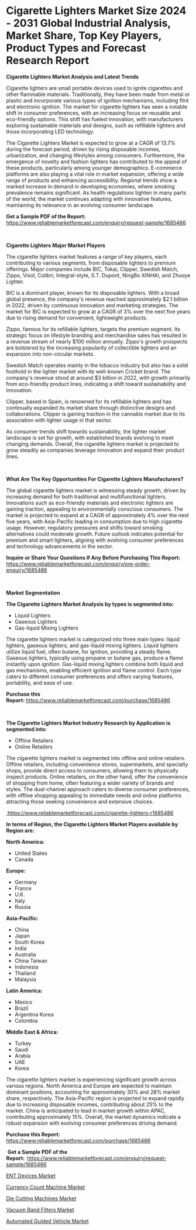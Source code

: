 <p><h1>Cigarette Lighters Market Size 2024 - 2031 Global Industrial Analysis, Market Share, Top Key Players, Product Types and Forecast Research Report</h1></p><p><strong>Cigarette Lighters Market Analysis and Latest Trends</strong></p>
<p><p>Cigarette lighters are small portable devices used to ignite cigarettes and other flammable materials. Traditionally, they have been made from metal or plastic and incorporate various types of ignition mechanisms, including flint and electronic ignition. The market for cigarette lighters has seen a notable shift in consumer preferences, with an increasing focus on reusable and eco-friendly options. This shift has fueled innovation, with manufacturers exploring sustainable materials and designs, such as refillable lighters and those incorporating LED technology.</p><p>The Cigarette Lighters Market is expected to grow at a CAGR of 13.7% during the forecast period, driven by rising disposable incomes, urbanization, and changing lifestyles among consumers. Furthermore, the emergence of novelty and fashion lighters has contributed to the appeal of these products, particularly among younger demographics. E-commerce platforms are also playing a vital role in market expansion, offering a wide range of products and enhancing accessibility. Regional trends show a marked increase in demand in developing economies, where smoking prevalence remains significant. As health regulations tighten in many parts of the world, the market continues adapting with innovative features, maintaining its relevance in an evolving consumer landscape.</p></p>
<p><strong>Get a Sample PDF of the Report:&nbsp;</strong> <a href="https://www.reliablemarketforecast.com/enquiry/request-sample/1685486?utm_campaign=1140&utm_medium=2&utm_source=Github&utm_content=ia&utm_term=17122024&utm_id=cigarette-lighters">https://www.reliablemarketforecast.com/enquiry/request-sample/1685486</a></p>
<p>&nbsp;</p>
<p><strong>Cigarette Lighters Major Market Players</strong></p>
<p><p>The cigarette lighters market features a range of key players, each contributing to various segments, from disposable lighters to premium offerings. Major companies include BIC, Tokai, Clipper, Swedish Match, Zippo, Visol, Colibri, Integral-style, S.T. Dupont, NingBo XINHAI, and Zhuoye Lighter.</p><p>BIC is a dominant player, known for its disposable lighters. With a broad global presence, the company's revenue reached approximately $2.1 billion in 2022, driven by continuous innovation and marketing strategies. The market for BIC is expected to grow at a CAGR of 3% over the next five years due to rising demand for convenient, lightweight products.</p><p>Zippo, famous for its refillable lighters, targets the premium segment. Its strategic focus on lifestyle branding and merchandise sales has resulted in a revenue stream of nearly $100 million annually. Zippo's growth prospects are bolstered by the increasing popularity of collectible lighters and an expansion into non-circular markets.</p><p>Swedish Match operates mainly in the tobacco industry but also has a solid foothold in the lighter market with its well-known Cricket brand. The company's revenue stood at around $3 billion in 2022, with growth primarily from eco-friendly product lines, indicating a shift toward sustainability and innovation.</p><p>Clipper, based in Spain, is renowned for its refillable lighters and has continually expanded its market share through distinctive designs and collaborations. Clipper is gaining traction in the cannabis market due to its association with lighter usage in that sector.</p><p>As consumer trends shift towards sustainability, the lighter market landscape is set for growth, with established brands evolving to meet changing demands. Overall, the cigarette lighters market is projected to grow steadily as companies leverage innovation and expand their product lines.</p></p>
<p>&nbsp;</p>
<p><strong>What Are The Key Opportunities For Cigarette Lighters Manufacturers?</strong></p>
<p><p>The global cigarette lighters market is witnessing steady growth, driven by increasing demand for both traditional and multifunctional lighters. Innovations such as eco-friendly materials and electronic lighters are gaining traction, appealing to environmentally conscious consumers. The market is projected to expand at a CAGR of approximately 4% over the next five years, with Asia-Pacific leading in consumption due to high cigarette usage. However, regulatory pressures and shifts toward smoking alternatives could moderate growth. Future outlook indicates potential for premium and smart lighters, aligning with evolving consumer preferences and technology advancements in the sector.</p></p>
<p><strong>Inquire or Share Your Questions If Any Before Purchasing This Report:</strong> <a href="https://www.reliablemarketforecast.com/enquiry/pre-order-enquiry/1685486?utm_campaign=1140&utm_medium=2&utm_source=Github&utm_content=ia&utm_term=17122024&utm_id=cigarette-lighters">https://www.reliablemarketforecast.com/enquiry/pre-order-enquiry/1685486</a></p>
<p>&nbsp;</p>
<p><strong>Market Segmentation</strong></p>
<p><strong>The Cigarette Lighters Market Analysis by types is segmented into:</strong></p>
<p><ul><li>Liquid Lighters</li><li>Gaseous Lighters</li><li>Gas-liquid Mixing Lighters</li></ul></p>
<p><p>The cigarette lighters market is categorized into three main types: liquid lighters, gaseous lighters, and gas-liquid mixing lighters. Liquid lighters utilize liquid fuel, often butane, for ignition, providing a steady flame. Gaseous lighters, typically using propane or butane gas, produce a flame instantly upon ignition. Gas-liquid mixing lighters combine both liquid and gas mechanisms, enabling efficient ignition and flame control. Each type caters to different consumer preferences and offers varying features, portability, and ease of use.</p></p>
<p><strong>Purchase this Report:&nbsp;</strong><a href="https://www.reliablemarketforecast.com/purchase/1685486?utm_campaign=1140&utm_medium=2&utm_source=Github&utm_content=ia&utm_term=17122024&utm_id=cigarette-lighters">https://www.reliablemarketforecast.com/purchase/1685486</a></p>
<p>&nbsp;</p>
<p><strong>The Cigarette Lighters Market Industry Research by Application is segmented into:</strong></p>
<p><ul><li>Offline Retailers</li><li>Online Retailers</li></ul></p>
<p><p>The cigarette lighters market is segmented into offline and online retailers. Offline retailers, including convenience stores, supermarkets, and specialty shops, provide direct access to consumers, allowing them to physically inspect products. Online retailers, on the other hand, offer the convenience of shopping from home, often featuring a wider variety of brands and styles. The dual-channel approach caters to diverse consumer preferences, with offline shopping appealing to immediate needs and online platforms attracting those seeking convenience and extensive choices.</p></p>
<p><a href="https://www.reliablemarketforecast.com/cigarette-lighters-r1685486?utm_campaign=1140&utm_medium=2&utm_source=Github&utm_content=ia&utm_term=17122024&utm_id=cigarette-lighters">&nbsp;https://www.reliablemarketforecast.com/cigarette-lighters-r1685486</a></p>
<p><strong>In terms of Region, the Cigarette Lighters Market Players available by Region are:</strong></p>
<p>
    <p> <strong> North America: </strong>
        <ul>
            <li>United States</li>
            <li>Canada</li>
        </ul>
        </p> 
    <p> <strong> Europe: </strong>
        <ul>
            <li>Germany</li>
            <li>France</li>
            <li>U.K.</li>
            <li>Italy</li>
            <li>Russia</li>
        </ul>
        </p> 
    <p> <strong> Asia-Pacific: </strong>
        <ul>
            <li>China</li>
            <li>Japan</li>
            <li>South Korea</li>
            <li>India</li>
            <li>Australia</li>
            <li>China Taiwan</li>
            <li>Indonesia</li>
            <li>Thailand</li>
            <li>Malaysia</li>
        </ul>
        </p> 
    <p> <strong> Latin America: </strong>
        <ul>
            <li>Mexico</li>
            <li>Brazil</li>
            <li>Argentina Korea</li>
            <li>Colombia</li>
        </ul>
        </p> 
    <p> <strong> Middle East & Africa: </strong>
        <ul>
            <li>Turkey</li>
            <li>Saudi</li>
            <li>Arabia</li>
            <li>UAE</li>
            <li>Korea</li>
        </ul>
    </p>
    </p>
<p><p>The cigarette lighters market is experiencing significant growth across various regions. North America and Europe are expected to maintain dominant positions, accounting for approximately 30% and 28% market share, respectively. The Asia-Pacific region is projected to expand rapidly due to increasing disposable incomes, contributing about 25% to the market. China is anticipated to lead in market growth within APAC, contributing approximately 15%. Overall, the market dynamics indicate a robust expansion with evolving consumer preferences driving demand.</p></p>
<p><strong>Purchase this Report: </strong><a href="https://www.reliablemarketforecast.com/purchase/1685486?utm_campaign=1140&utm_medium=2&utm_source=Github&utm_content=ia&utm_term=17122024&utm_id=cigarette-lighters">https://www.reliablemarketforecast.com/purchase/1685486</a></p>
<p>&nbsp;<strong>Get a Sample PDF of the Report:&nbsp;&nbsp;</strong><a href="https://www.reliablemarketforecast.com/enquiry/request-sample/1685486?utm_campaign=1140&utm_medium=2&utm_source=Github&utm_content=ia&utm_term=17122024&utm_id=cigarette-lighters">https://www.reliablemarketforecast.com/enquiry/request-sample/1685486</a></p>
<p><strong></strong></p>
<p><p><a href="https://www.linkedin.com/pulse/forecast-ent-devices-market-from-2024-2031-rapid-growth-xemle?utm_campaign=1140&utm_medium=2&utm_source=Github&utm_content=ia&utm_term=17122024&utm_id=cigarette-lighters">ENT Devices Market</a></p><p><a href="https://www.linkedin.com/pulse/whats-fueling-currency-count-machine-markets-growth-76-cagr-2r4cf?utm_campaign=1140&utm_medium=2&utm_source=Github&utm_content=ia&utm_term=17122024&utm_id=cigarette-lighters">Currency Count Machine Market</a></p><p><a href="https://www.linkedin.com/pulse/die-cutting-machines-market-growth-outlook-comprehensive-analysis-fkzbf?utm_campaign=1140&utm_medium=2&utm_source=Github&utm_content=ia&utm_term=17122024&utm_id=cigarette-lighters">Die Cutting Machines Market</a></p><p><a href="https://github.com/AKSHATREPORTPRIME/Market-Research-Report-List-6/blob/main/vacuum-band-filters-market.md?utm_campaign=1140&utm_medium=2&utm_source=Github&utm_content=ia&utm_term=17122024&utm_id=cigarette-lighters">Vacuum Band Filters Market</a></p><p><a href="https://www.linkedin.com/pulse/future-automated-guided-vehicle-market-size-trends-growth-jc4jf?utm_campaign=1140&utm_medium=2&utm_source=Github&utm_content=ia&utm_term=17122024&utm_id=cigarette-lighters">Automated Guided Vehicle Market</a></p></p>